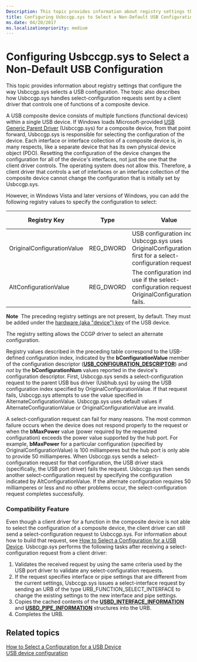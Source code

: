 ```yaml
---
Description: This topic provides information about registry settings that configure the way Usbccgp.sys selects a USB configuration.
title: Configuring Usbccgp.sys to Select a Non-Default USB Configuration
ms.date: 04/20/2017
ms.localizationpriority: medium
---
```


# Configuring Usbccgp.sys to Select a Non-Default USB Configuration


This topic provides information about registry settings that configure the way Usbccgp.sys selects a USB configuration. The topic also describes how Usbccgp.sys handles select-configuration requests sent by a client driver that controls one of functions of a composite device.




A USB composite device consists of multiple functions (functional devices) within a single USB device. If Windows loads Microsoft-provided [USB Generic Parent Driver](usb-common-class-generic-parent-driver.md) (Usbccgp.sys) for a composite device, from that point forward, Usbccgp.sys is responsible for selecting the configuration of the device. Each interface or interface collection of a composite device is, in many respects, like a separate device that has its own physical device object (PDO). Resetting the configuration of the device changes the configuration for all of the device's interfaces, not just the one that the client driver controls. The operating system does not allow this. Therefore, a client driver that controls a set of interfaces or an interface collection of the composite device cannot change the configuration that is initially set by Usbccgp.sys.

However, in Windows Vista and later versions of Windows, you can add the following registry values to specify the configuration to select:

| Registry Key               | Type       | Value                                                                                                          | Default Value |
|----------------------------|------------|----------------------------------------------------------------------------------------------------------------|---------------|
| OriginalConfigurationValue | REG\_DWORD | USB configuration index. Usbccgp.sys uses OriginalConfigurationValue first for a select-configuration request. | 0             |
| AltConfigurationValue      | REG\_DWORD | The configuration index to use if the select-configuration request with OriginalConfigurationValue fails.      | 0             |

 

**Note**  The preceding registry settings are not present, by default. They must be added under the [hardware (aka "device") key](https://docs.microsoft.com/windows-hardware/drivers/install/opening-a-device-s-hardware-key) of the USB device.

 

The registry setting allows the CCGP driver to select an alternate configuration.

Registry values described in the preceding table correspond to the USB-defined configuration index, indicated by the **bConfigurationValue** member of the configuration descriptor ([**USB\_CONFIGURATION\_DESCRIPTOR**](https://docs.microsoft.com/windows-hardware/drivers/ddi/content/usbspec/ns-usbspec-_usb_configuration_descriptor)) and *not* by the **bConfigurationNum** values reported in the device's configuration descriptor. First, Usbccgp.sys sends a select-configuration request to the parent USB bus driver (Usbhub.sys) by using the USB configuration index specified by OriginalConfigurationValue. If that request fails, Usbccgp.sys attempts to use the value specified in AlternateConfigurationValue. Usbccgp.sys uses default values if AlternateConfigurationValue or OriginalConfigurationValue are invalid.

A select-configuration request can fail for many reasons. The most common failure occurs when the device does not respond properly to the request or when the **bMaxPower** value (power required by the requested configuration) exceeds the power value supported by the hub port. For example, **bMaxPower** for a particular configuration (specified by OriginalConfigurationValue) is 100 milliamperes but the hub port is only able to provide 50 milliamperes. When Usbccgp.sys sends a select-configuration request for that configuration, the USB driver stack (specifically, the USB port driver) fails the request. Usbccgp.sys then sends another select-configuration request by specifying the configuration indicated by AltConfigurationValue. If the alternate configuration requires 50 milliamperes or less and no other problems occur, the select-configuration request completes successfully.

### <a href="" id="compatibility-feature"></a> Compatibility Feature

Even though a client driver for a function in the composite device is not able to select the configuration of a composite device, the client driver can still send a select-configuration request to Usbccgp.sys. For information about how to build that request, see [How to Select a Configuration for a USB Device](how-to-select-a-configuration-for-a-usb-device.md). Usbccgp.sys performs the following tasks after receiving a select-configuration request from a client driver:

1.  Validates the received request by using the same criteria used by the USB port driver to validate any select-configuration requests.
2.  If the request specifies interface or pipe settings that are different from the current settings, Usbccgp.sys issues a select-interface request by sending an URB of the type URB\_FUNCTION\_SELECT\_INTERFACE to change the existing settings to the new interface and pipe settings.
3.  Copies the cached contents of the [**USBD\_INTERFACE\_INFORMATION**](https://docs.microsoft.com/windows-hardware/drivers/ddi/content/usb/ns-usb-_usbd_interface_information) and [**USBD\_PIPE\_INFORMATION**](https://docs.microsoft.com/windows-hardware/drivers/ddi/content/usb/ns-usb-_usbd_pipe_information) structures into the URB.
4.  Completes the URB.

## Related topics
[How to Select a Configuration for a USB Device](how-to-select-a-configuration-for-a-usb-device.md)  
[USB device configuration](configuring-usb-devices.md)  



